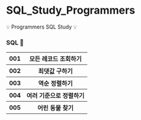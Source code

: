 # SQL_Study_Programmers
💡 Programmers SQL Study 💡


### SQL 🌟
<table>
    <tr>
        <th>001 </th>
        <th>모든 레코드 조회하기</th>
    </tr>
    <tr>
        <th>002 </th>
        <th>최댓값 구하기</th>
    </tr>
    <tr>
        <th>003 </th>
        <th>역순 정렬하기</th>
    </tr>
    <tr>
        <th>004 </th>
        <th>여러 기준으로 정렬하기</th>
    </tr>
    <tr>
        <th>005 </th>
        <th>어린 동물 찾기</th>
    </tr>
</table>

